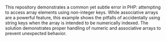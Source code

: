 This repository demonstrates a common yet subtle error in PHP: attempting to access array elements using non-integer keys.  While associative arrays are a powerful feature, this example shows the pitfalls of accidentally using string keys when the array is intended to be numerically indexed. The solution demonstrates proper handling of numeric and associative arrays to prevent unexpected behavior.